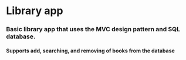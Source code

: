 # Library app 

### Basic library app that uses the MVC design pattern and SQL database.
#### Supports add, searching, and removing of books from the database